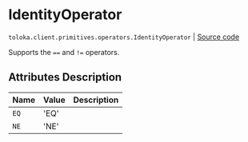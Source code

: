 # IdentityOperator
`toloka.client.primitives.operators.IdentityOperator` | [Source code](https://github.com/Toloka/toloka-kit/blob/v1.1.3/src/client/primitives/operators.py#L67)

Supports the `==` and `!=` operators.

## Attributes Description

| Name | Value | Description |
| :------| :-----------| :----------| 
`EQ`|'EQ'|
`NE`|'NE'|
